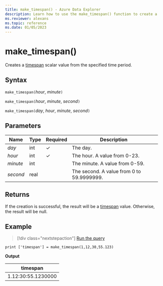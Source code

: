 ```yaml
---
title: make_timespan() - Azure Data Explorer
description: Learn how to use the make_timespan() function to create a timespan scalar value from the specified time period.
ms.reviewer: alexans
ms.topic: reference
ms.date: 01/05/2023
---
```

# make_timespan()

Creates a [timespan](./scalar-data-types/timespan.md) scalar value from the specified time period.

## Syntax

`make_timespan(`*hour*, *minute*`)`

`make_timespan(`*hour*, *minute*, *second*`)`

`make_timespan(`*day*, *hour*, *minute*, *second*`)`

## Parameters

| Name | Type | Required | Description |
|--|--|--|--|
|*day*| int | &check;| The day.|
|*hour*| int | &check;| The hour. A value from 0-23.|
|*minute*| int || The minute. A value from 0-59.|
|*second*| real || The second. A value from 0 to 59.9999999.|

## Returns

If the creation is successful, the result will be a [timespan](./scalar-data-types/timespan.md) value. Otherwise, the result will be null.

## Example

> [!div class="nextstepaction"]
> <a href="https://dataexplorer.azure.com/clusters/help/databases/Samples?query=H4sIAAAAAAAAAysoyswrUYhWL8nMTS0uSMxTj1WwVchNzE6Nh4loGOoYGukYG+iYmuoZGhlrAgBc6MUYMgAAAA==" target="_blank">Run the query</a>

```kusto
print ['timespan'] = make_timespan(1,12,30,55.123)
```

**Output**

|timespan|
|---|
|1.12:30:55.1230000|
